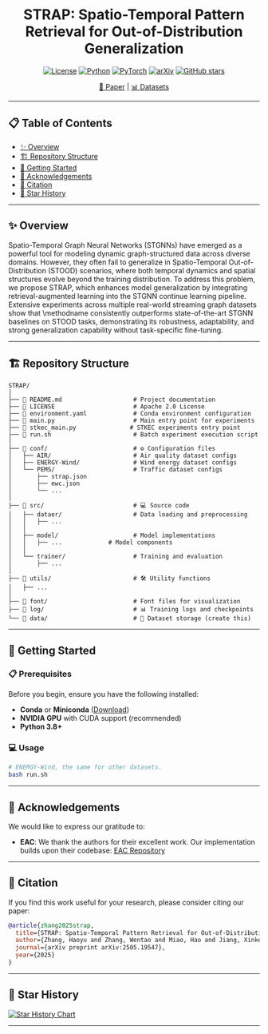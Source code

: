 # <div align="center">STRAP: Spatio-Temporal Pattern Retrieval for Out-of-Distribution Generalization</div>

<div align="center">

[![License](https://img.shields.io/badge/License-Apache%202.0-blue.svg)](https://opensource.org/licenses/Apache-2.0)
[![Python](https://img.shields.io/badge/Python-3.8+-green.svg)](https://www.python.org/)
[![PyTorch](https://img.shields.io/badge/PyTorch-1.9+-red.svg)](https://pytorch.org/)
[![arXiv](https://img.shields.io/badge/arXiv-paper-b31b1b.svg)](https://arxiv.org/abs/2505.19547/)
[![GitHub stars](https://img.shields.io/github/stars/HoweyZ/STRAP?style=social)](https://github.com/HoweyZ/STRAP)

[📄 Paper](https://arxiv.org/abs/2505.19547) | [📊 Datasets](https://drive.google.com/drive/folders/1OiMLuFBdc56CLekileRjH0xyhDWuoC6C)

</div>

---

## 📋 Table of Contents

- [✨ Overview](#-overview)
- [🏗️ Repository Structure](#️-repository-structure)
- [🚀 Getting Started](#-getting-started)
- [🙏 Acknowledgements](#-acknowledgements)
- [📝 Citation](#-citation)
- [🌟 Star History](#-star-history)

---

## ✨ Overview

Spatio-Temporal Graph Neural Networks (STGNNs) have emerged as a powerful tool for modeling dynamic graph-structured data across diverse domains. However, they often fail to generalize in Spatio-Temporal Out-of-Distribution (STOOD) scenarios, where both temporal dynamics and spatial structures evolve beyond the training distribution. To address this problem, we propose STRAP, which enhances model generalization by integrating retrieval-augmented learning into the STGNN continue learning pipeline. Extensive experiments across multiple real-world streaming graph datasets show that \methodname consistently outperforms state-of-the-art STGNN baselines on STOOD tasks, demonstrating its robustness, adaptability, and strong generalization capability without task-specific fine-tuning.

---

## 🏗️ Repository Structure
```
STRAP/
│
├── 📄 README.md                    # Project documentation
├── 📄 LICENSE                      # Apache 2.0 License
├── 📄 environment.yaml             # Conda environment configuration
├── 🚀 main.py                      # Main entry point for experiments
├── 🚀 stkec_main.py               # STKEC experiments entry point
├── 📜 run.sh                       # Batch experiment execution script
│
├── 📁 conf/                        # ⚙️ Configuration files
│   ├── AIR/                       # Air quality dataset configs
│   ├── ENERGY-Wind/               # Wind energy dataset configs
│   └── PEMS/                      # Traffic dataset configs
│       ├── strap.json
│       ├── ewc.json
│       └── ...
│
├── 📁 src/                         # 💻 Source code
│   ├── dataer/                    # Data loading and preprocessing
│   │   ├── ...
│   │
│   ├── model/                     # Model implementations
│   │   ├── ...             # Model components
│   │
│   └── trainer/                   # Training and evaluation
│       ├── ...
│
├── 📁 utils/                       # 🛠️ Utility functions
│   ├── ...
│
├── 📁 font/                        # Font files for visualization
├── 📁 log/                         # 📊 Training logs and checkpoints
└── 📁 data/                        # 💾 Dataset storage (create this)
```
---

## 🚀 Getting Started

### 📋 Prerequisites

Before you begin, ensure you have the following installed:

- **Conda** or **Miniconda** ([Download](https://www.anaconda.com/products/distribution))
- **NVIDIA GPU** with CUDA support (recommended)
- **Python 3.8+**

### 💻 Usage

```bash
# ENERGY-Wind, the same for other datasets.
bash run.sh
```

---

## 🙏 Acknowledgements

We would like to express our gratitude to:

- **EAC**: We thank the authors for their excellent work. Our implementation builds upon their codebase: [EAC Repository](https://github.com/Onedean/EAC)

---

## 📝 Citation

If you find this work useful for your research, please consider citing our paper:

```bibtex
@article{zhang2025strap,
  title={STRAP: Spatio-Temporal Pattern Retrieval for Out-of-Distribution Generalization},
  author={Zhang, Haoyu and Zhang, Wentao and Miao, Hao and Jiang, Xinke and Fang, Yuchen and Zhang, Yifan},
  journal={arXiv preprint arXiv:2505.19547},
  year={2025}
}
```
---

## 🌟 Star History

[![Star History Chart](https://api.star-history.com/svg?repos=HoweyZ/STRAP&type=Date)](https://star-history.com/#HoweyZ/STRAP&Date)

---





